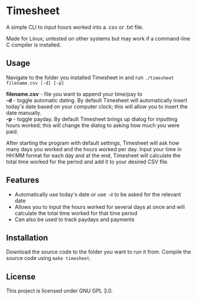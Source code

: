 # Timesheet

A simple CLI to input hours worked into a .csv or .txt file.

Made for Linux; untested on other systems but may work if a command-line C compiler is installed.

## Usage

Navigate to the folder you installed Timesheet in and run `./timesheet filename.csv [-d] [-p]`

**filename.csv** - file you want to append your time/pay to  
**-d** - toggle automatic dating. By default Timesheet will automatically insert today's date based on your computer clock; this will allow you to insert the date manually.  
**-p** - toggle payday. By default Timesheet brings up dialog for inputting hours worked; this will change the dialog to asking how much you were paid.

After starting the program with default settings, Timesheet will ask how many days you worked and the hours worked per day. Input your time in HH:MM format for each day and at the end, Timesheet will calculate the total time worked for the period and add it to your desired CSV file.

## Features

- Automatically use today's date or use `-d` to be asked for the relevant date
- Allows you to input the hours worked for several days at once and will calculate the total time worked for that time period
- Can also be used to track paydays and payments

## Installation

Download the source code to the folder you want to run it from. Compile the source code using `make timesheet`.

## License

This project is licensed under GNU GPL 3.0.
